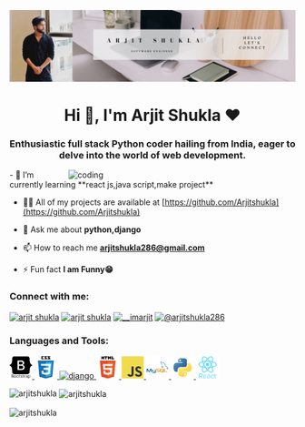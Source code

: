 ![MasterHead](https://github.com/Arjitshukla/Arjitshukla/blob/main/git-header-img(2).png)
<h1 align="center">Hi 👋, I'm Arjit Shukla ❤️</h1>
<h3 align="center">Enthusiastic full stack Python coder hailing from India, eager to delve into the world of web development.</h3>
<img src="https://cdn.dribbble.com/users/1162077/screenshots/3848914/programmer.gif" alt="coding" align ="right" width="400">
- 🌱 I’m currently learning **react js,java script,make project**

- 👨‍💻 All of my projects are available at [https://github.com/Arjitshukla](https://github.com/Arjitshukla)

- 💬 Ask me about **python,django**

- 📫 How to reach me **arjitshukla286@gmail.com**

- ⚡ Fun fact **I am Funny😁**

<h3 align="left">Connect with me:</h3>
<p align="left">
<a href="https://linkedin.com/in/arjit shukla" target="blank"><img align="center" src="https://raw.githubusercontent.com/rahuldkjain/github-profile-readme-generator/master/src/images/icons/Social/linked-in-alt.svg" alt="arjit shukla" height="30" width="40" /></a>
<a href="https://fb.com/arjit shukla" target="blank"><img align="center" src="https://raw.githubusercontent.com/rahuldkjain/github-profile-readme-generator/master/src/images/icons/Social/facebook.svg" alt="arjit shukla" height="30" width="40" /></a>
<a href="https://instagram.com/__imarjit" target="blank"><img align="center" src="https://raw.githubusercontent.com/rahuldkjain/github-profile-readme-generator/master/src/images/icons/Social/instagram.svg" alt="__imarjit" height="30" width="40" /></a>
<a href="https://www.hackerrank.com/@arjitshukla286" target="blank"><img align="center" src="https://raw.githubusercontent.com/rahuldkjain/github-profile-readme-generator/master/src/images/icons/Social/hackerrank.svg" alt="@arjitshukla286" height="30" width="40" /></a>
</p>

<h3 align="left">Languages and Tools:</h3>
<p align="left"> <a href="https://getbootstrap.com" target="_blank" rel="noreferrer"> <img src="https://raw.githubusercontent.com/devicons/devicon/master/icons/bootstrap/bootstrap-plain-wordmark.svg" alt="bootstrap" width="40" height="40"/> </a> <a href="https://www.w3schools.com/css/" target="_blank" rel="noreferrer"> <img src="https://raw.githubusercontent.com/devicons/devicon/master/icons/css3/css3-original-wordmark.svg" alt="css3" width="40" height="40"/> </a> <a href="https://www.djangoproject.com/" target="_blank" rel="noreferrer"> <img src="https://cdn.worldvectorlogo.com/logos/django.svg" alt="django" width="40" height="40"/> </a> <a href="https://www.w3.org/html/" target="_blank" rel="noreferrer"> <img src="https://raw.githubusercontent.com/devicons/devicon/master/icons/html5/html5-original-wordmark.svg" alt="html5" width="40" height="40"/> </a> <a href="https://developer.mozilla.org/en-US/docs/Web/JavaScript" target="_blank" rel="noreferrer"> <img src="https://raw.githubusercontent.com/devicons/devicon/master/icons/javascript/javascript-original.svg" alt="javascript" width="40" height="40"/> </a> <a href="https://www.mysql.com/" target="_blank" rel="noreferrer"> <img src="https://raw.githubusercontent.com/devicons/devicon/master/icons/mysql/mysql-original-wordmark.svg" alt="mysql" width="40" height="40"/> </a> <a href="https://www.python.org" target="_blank" rel="noreferrer"> <img src="https://raw.githubusercontent.com/devicons/devicon/master/icons/python/python-original.svg" alt="python" width="40" height="40"/> </a> <a href="https://reactjs.org/" target="_blank" rel="noreferrer"> <img src="https://raw.githubusercontent.com/devicons/devicon/master/icons/react/react-original-wordmark.svg" alt="react" width="40" height="40"/> </a> </p>

<p><img align="left" src="https://github-readme-stats.vercel.app/api/top-langs?username=arjitshukla&show_icons=true&locale=en&layout=compact" alt="arjitshukla" /></p>

<p>&nbsp;<img align="center" src="https://github-readme-stats.vercel.app/api?username=arjitshukla&show_icons=true&locale=en" alt="arjitshukla" /></p>

<p><img align="center" src="https://github-readme-streak-stats.herokuapp.com/?user=arjitshukla&" alt="arjitshukla" /></p>



